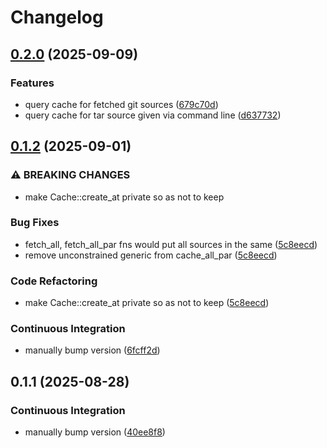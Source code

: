 # Changelog

## [0.2.0](https://github.com/adamtuft/cargo-fetch-source/compare/fetch-source-v0.1.2...fetch-source-v0.2.0) (2025-09-09)


### Features

* query cache for fetched git sources ([679c70d](https://github.com/adamtuft/cargo-fetch-source/commit/679c70d2a51d0631ad0d0b1a69c1ec8faaee4982))
* query cache for tar source given via command line ([d637732](https://github.com/adamtuft/cargo-fetch-source/commit/d63773218d2996649627bf345ada8c9391974e8c))

## [0.1.2](https://github.com/adamtuft/cargo-fetch-source/compare/fetch-source-v0.1.1...fetch-source-v0.1.2) (2025-09-01)


### ⚠ BREAKING CHANGES

* make Cache::create_at private so as not to keep

### Bug Fixes

* fetch_all, fetch_all_par fns would put all sources in the same ([5c8eecd](https://github.com/adamtuft/cargo-fetch-source/commit/5c8eecd8e3d957a50a3550361acdfcead1620c2d))
* remove unconstrained generic from cache_all_par ([5c8eecd](https://github.com/adamtuft/cargo-fetch-source/commit/5c8eecd8e3d957a50a3550361acdfcead1620c2d))


### Code Refactoring

* make Cache::create_at private so as not to keep ([5c8eecd](https://github.com/adamtuft/cargo-fetch-source/commit/5c8eecd8e3d957a50a3550361acdfcead1620c2d))


### Continuous Integration

* manually bump version ([6fcff2d](https://github.com/adamtuft/cargo-fetch-source/commit/6fcff2d4edb53aa0f9751e68e73ef8056480c2a3))

## 0.1.1 (2025-08-28)


### Continuous Integration

* manually bump version ([40ee8f8](https://github.com/adamtuft/cargo-fetch-source/commit/40ee8f8baee7e9d72c80d4393344797b7dc3d6a4))
